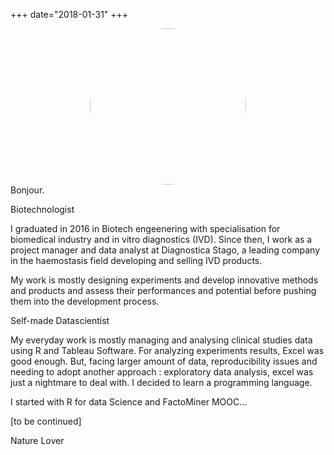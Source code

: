 +++
date="2018-01-31"
+++
<html>
<style> 
@import url('https://fonts.googleapis.com/css?family=Rasa:700');
@import url('https://fonts.googleapis.com/css?family=Lora|Playfair+Display|Roboto');
.col-md-12 .about {
    font-style: italic;
    font-size: 600%;
    text-align: center;
    font-family: Playfair Display, serif;
    color: black;
    font-weight: 600;
}
.col-md-12 .about-title {
    font-size: 3.5rem;
    text-align: left;
    font-family: Playfair Display, serif;
    color: black;
    font-weight: 600;
}
.col-md-12 .about-txt {
    font-size: 2rem;
    text-align: left;
    color: black;
    font-family: Playfair Display, serif;
    font-style:italic;
    color: #333333;
}
</style>


<div class = "about-img"><center><img src= "https://trello-attachments.s3.amazonaws.com/5a40e1ff1f593f7702819485/5b092a3b44abc304f0b2f386/2df47e05cab97ecab7b4450ba4d60e97/IMG_20171102_122531_Bokeh~3.jpg" style="border-radius: 50%;width:250px; margin-left:auto;margin-right:auto;"></img></center>
</div>

<div class = "about">
  Bonjour.
</div>


<div class = "about-title">

Biotechnologist

</div>

I graduated in 2016 in Biotech engeenering with specialisation for biomedical industry and in vitro diagnostics (IVD).
Since then, I work as a project manager and data analyst at Diagnostica Stago, a leading company in the haemostasis field developing and selling IVD products.

My work is mostly designing experiments and develop innovative methods and products and assess their performances and potential before pushing them into the development process.


<div class = "about-title">

Self-made Datascientist

</div>

My everyday work is mostly managing and analysing clinical studies data using R and Tableau Software.
For analyzing experiments results, Excel was good enough. But, facing larger amount of data, reproducibility issues and needing to adopt another approach : exploratory data analysis, excel was just a nightmare to deal with. I decided to learn a programming language.

I started with R for data Science and FactoMiner MOOC...

[to be continued]


<div class = "about-title">

Nature Lover

</div>
</html>